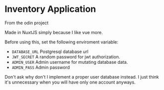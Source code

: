 # Inventory Application

From the odin project

Made in NuxtJS simply because I like vue more.

Before using this, set the following enviroment variable:

- `DATABASE_URL` Postgresql database url
- `JWT_SECRET` A random password for jwt authorization.
- `ADMIN_USER` Admin username for mutating database data.
- `ADMIN_PASS` Admin password

Don't ask why don't I implement a proper user database instead.
I just think it's unnecessary when you will have only one account anyways.

